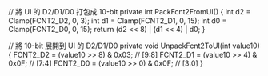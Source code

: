 // 將 UI 的 D2/D1/D0 打包成 10-bit
private int PackFcnt2FromUI()
{
    int d2 = Clamp(FCNT2_D2, 0, 3);
    int d1 = Clamp(FCNT2_D1, 0, 15);
    int d0 = Clamp(FCNT2_D0, 0, 15);
    return (d2 << 8) | (d1 << 4) | d0;
}

// 將 10-bit 展開到 UI 的 D2/D1/D0
private void UnpackFcnt2ToUI(int value10)
{
    FCNT2_D2 = (value10 >> 8) & 0x03;   // [9:8]
    FCNT2_D1 = (value10 >> 4) & 0x0F;   // [7:4]
    FCNT2_D0 = (value10 >> 0) & 0x0F;   // [3:0]
}